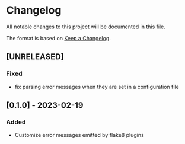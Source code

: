 # Changelog

All notable changes to this project will be documented in this file.

The format is based on [Keep a Changelog](https://keepachangelog.com/en/1.0.0/).

## [UNRELEASED]
### Fixed

- fix parsing error messages when they are set in a configuration file

## [0.1.0] - 2023-02-19
### Added

- Customize error messages emitted by flake8 plugins
